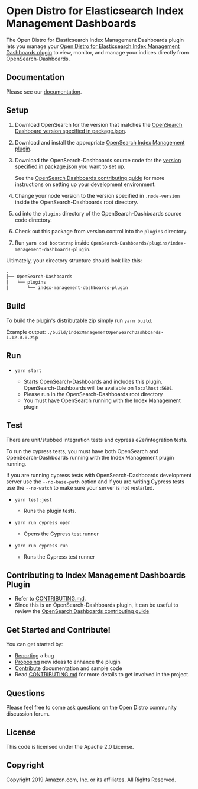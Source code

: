# Open Distro for Elasticsearch Index Management Dashboards

The Open Distro for Elasticsearch Index Management Dashboards plugin lets you manage your [Open Distro for Elasticsearch Index Management Dashboards plugin](https://github.com/opensearch-project/index-management-dashboards-plugin) to view, monitor, and manage your indices directly from OpenSearch-Dashboards.

## Documentation

Please see our [documentation](https://opendistro.github.io/for-elasticsearch-docs/).

## Setup

1. Download OpenSearch for the version that matches the [OpenSearch Dashboard version specified in package.json](./package.json#L9).
1. Download and install the appropriate [OpenSearch Index Management plugin](https://github.com/opensearch-project/index-management).
1. Download the OpenSearch-Dashboards source code for the [version specified in package.json](./package.json#L9) you want to set up.

   See the [OpenSearch Dashboards contributing guide](https://github.com/opensearch-project/OpenSearch-Dashboards/blob/main/CONTRIBUTING.md#setting-up-your-development-environment) for more instructions on setting up your development environment.
   
1. Change your node version to the version specified in `.node-version` inside the OpenSearch-Dashboards root directory.
1. cd into the `plugins` directory of the OpenSearch-Dashboards source code directory.
1. Check out this package from version control into the `plugins` directory.
1. Run `yarn osd bootstrap` inside `OpenSearch-Dashboards/plugins/index-management-dashboards-plugin`.

Ultimately, your directory structure should look like this:

```md
.
├── OpenSearch-Dashboards
│   └── plugins
│       └── index-management-dashboards-plugin
```


## Build

To build the plugin's distributable zip simply run `yarn build`.

Example output: `./build/indexManagementOpenSearchDashboards-1.12.0.0.zip`


## Run

- `yarn start`

  - Starts OpenSearch-Dashboards and includes this plugin. OpenSearch-Dashboards will be available on `localhost:5601`.
  - Please run in the OpenSearch-Dashboards root directory
  - You must have OpenSearch running with the Index Management plugin

## Test

There are unit/stubbed integration tests and cypress e2e/integration tests.

To run the cypress tests, you must have both OpenSearch and OpenSearch-Dashboards running with the Index Management plugin running.

If you are running cypress tests with OpenSearch-Dashboards development server use the `--no-base-path` option and if you are writing Cypress tests use the `--no-watch` to make sure your server is not restarted.

- `yarn test:jest`

  - Runs the plugin tests.
  
- `yarn run cypress open`

  - Opens the Cypress test runner

- `yarn run cypress run`

  - Runs the Cypress test runner

## Contributing to Index Management Dashboards Plugin

- Refer to [CONTRIBUTING.md](./CONTRIBUTING.md).
- Since this is an OpenSearch-Dashboards plugin, it can be useful to review the [OpenSearch Dashboards contributing guide](https://github.com/opensearch-project/OpenSearch-Dashboards/blob/main/CONTRIBUTING.md)

## Get Started and Contribute!

You can get started by:
- [Reporting](https://github.com/opensearch-project/index-management-dashboards-plugin/issues) a bug
- [Proposing](https://github.com/opensearch-project/index-management-dashboards-plugin/issues) new ideas to enhance the plugin
- [Contribute](https://github.com/opensearch-project/index-management-dashboards-plugin/issues) documentation and sample code
- Read [CONTRIBUTING.md](./CONTRIBUTING.md) for more details to get involved in the project.

## Questions

Please feel free to come ask questions on the Open Distro community discussion forum.

## License

This code is licensed under the Apache 2.0 License. 

## Copyright

Copyright 2019 Amazon.com, Inc. or its affiliates. All Rights Reserved.



